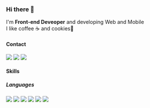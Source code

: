 ### Hi there 👋

I'm **Front-end Deveoper** and developing Web and Mobile <br/>
I like coffee ☕ and cookies🍪


#### Contact
<p>
  <a href="http://blog.cowkite.com/" target="_blank"><img src="https://img.shields.io/badge/Blog-4A63E7?style=flat-square&logo=GitHub%20Sponsors&logoColor=white"/></a>
  <a href="mailto:giveu051@gmail.com" target="_blank"><img src="https://img.shields.io/badge/giveu051@gmail.com-EA4335?style=flat-square&logo=Gmail&logoColor=white"/></a>
  <a href="https://www.linkedin.com/in/give-u/" target="_blank"><img src="https://img.shields.io/badge/give_u-0A66C2?style=flat-square&logo=Linkedin&logoColor=white"/></a>
</p>

#### Skills
##### Languages
<p>
  <img src="https://img.shields.io/badge/JavaScript-F7DF1E?style=flat-square&logo=JavaScript&logoColor=black"/>
  <img src="https://img.shields.io/badge/TypeScript-3178C6?style=flat-square&logo=TypeScript&logoColor=white"/>
  <img src="https://img.shields.io/badge/React-61DAFB?style=flat-square&logo=React&logoColor=black"/>
  <img src="https://img.shields.io/badge/ReactNative-61DAFB?style=flat-square&logo=React&logoColor=black"/>
  <img src="https://img.shields.io/badge/jQuery-0769AD?style=flat-square&logo=jQuery&logoColor=white"/>
  <img src="https://img.shields.io/badge/Java-007396?style=flat-square&logo=Java&logoColor=white"/>
</p>
